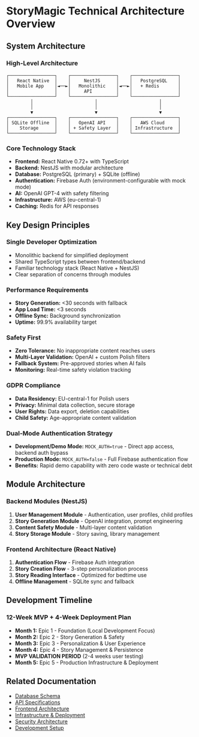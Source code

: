 # StoryMagic Technical Architecture Overview

## System Architecture

### High-Level Architecture
```
┌─────────────────┐    ┌─────────────────┐    ┌─────────────────┐
│   React Native  │    │     NestJS      │    │   PostgreSQL    │
│   Mobile App    │◄──►│   Monolithic    │◄──►│   + Redis       │
│                 │    │     API         │    │                 │
└─────────────────┘    └─────────────────┘    └─────────────────┘
         │                       │                       │
         │                       │                       │
         ▼                       ▼                       ▼
┌─────────────────┐    ┌─────────────────┐    ┌─────────────────┐
│ SQLite Offline  │    │   OpenAI API    │    │   AWS Cloud     │
│    Storage      │    │ + Safety Layer  │    │ Infrastructure  │
└─────────────────┘    └─────────────────┘    └─────────────────┘
```

### Core Technology Stack
- **Frontend:** React Native 0.72+ with TypeScript
- **Backend:** NestJS with modular architecture
- **Database:** PostgreSQL (primary) + SQLite (offline)
- **Authentication:** Firebase Auth (environment-configurable with mock mode)
- **AI:** OpenAI GPT-4 with safety filtering
- **Infrastructure:** AWS (eu-central-1)
- **Caching:** Redis for API responses

## Key Design Principles

### Single Developer Optimization
- Monolithic backend for simplified deployment
- Shared TypeScript types between frontend/backend
- Familiar technology stack (React Native + NestJS)
- Clear separation of concerns through modules

### Performance Requirements
- **Story Generation:** <30 seconds with fallback
- **App Load Time:** <3 seconds
- **Offline Sync:** Background synchronization
- **Uptime:** 99.9% availability target

### Safety First
- **Zero Tolerance:** No inappropriate content reaches users
- **Multi-Layer Validation:** OpenAI + custom Polish filters
- **Fallback System:** Pre-approved stories when AI fails
- **Monitoring:** Real-time safety violation tracking

### GDPR Compliance
- **Data Residency:** EU-central-1 for Polish users
- **Privacy:** Minimal data collection, secure storage
- **User Rights:** Data export, deletion capabilities
- **Child Safety:** Age-appropriate content validation

### Dual-Mode Authentication Strategy
- **Development/Demo Mode:** `MOCK_AUTH=true` - Direct app access, backend auth bypass
- **Production Mode:** `MOCK_AUTH=false` - Full Firebase authentication flow
- **Benefits:** Rapid demo capability with zero code waste or technical debt

## Module Architecture

### Backend Modules (NestJS)
1. **User Management Module** - Authentication, user profiles, child profiles
2. **Story Generation Module** - OpenAI integration, prompt engineering
3. **Content Safety Module** - Multi-layer content validation
4. **Story Storage Module** - Story saving, library management

### Frontend Architecture (React Native)
1. **Authentication Flow** - Firebase Auth integration
2. **Story Creation Flow** - 3-step personalization process
3. **Story Reading Interface** - Optimized for bedtime use
4. **Offline Management** - SQLite sync and fallback

## Development Timeline

### 12-Week MVP + 4-Week Deployment Plan
- **Month 1:** Epic 1 - Foundation (Local Development Focus)
- **Month 2:** Epic 2 - Story Generation & Safety
- **Month 3:** Epic 3 - Personalization & User Experience
- **Month 4:** Epic 4 - Story Management & Persistence
- **MVP VALIDATION PERIOD** (2-4 weeks user testing)
- **Month 5:** Epic 5 - Production Infrastructure & Deployment

## Related Documentation
- [Database Schema](./architecture-database.md)
- [API Specifications](./architecture-api.md)
- [Frontend Architecture](./architecture-frontend.md)
- [Infrastructure & Deployment](./architecture-infrastructure.md)
- [Security Architecture](./architecture-security.md)
- [Development Setup](./architecture-development.md)